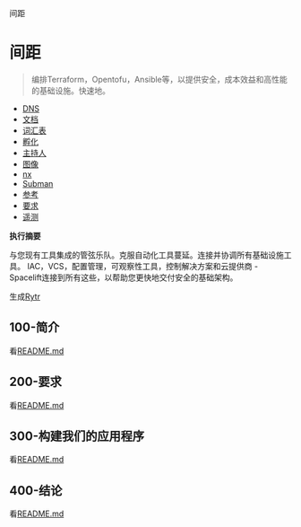 间距

# 间距

> 编排Terraform，Opentofu，Ansible等，以提供安全，成本效益和高性能的基础设施。快速地。

-   [DNS](./DNS.md)
-   [文档](./DOCUMENTATION.md)
-   [词汇表](./GLOSSARY.md)
-   [孵化](./HATCH.md)
-   [主持人](./HOSTS.md)
-   [图像](./IMAGES.md)
-   [nx](./NX.md)
-   [Subman](./PODMAN.md)
-   [参考](./REFERENCES.md)
-   [要求](./REQUIREMENTS.md)
-   [遥测](./TELEMETRY.md)

**执行摘要**

与您现有工具集成的管弦乐队。克服自动化工具蔓延。连接并协调所有基础设施工具。 IAC，VCS，配置管理，可观察性工具，控制解决方案和云提供商 -  Spacelift连接到所有这些，以帮助您更快地交付安全的基础架构。

生成[Rytr](https://app.rytr.me)

## 100-简介

看[README.md](./100/README.md)

## 200-要求

看[README.md](./200/README.md)

## 300-构建我们的应用程序

看[README.md](./300/README.md)

## 400-结论

看[README.md](./400/README.md)
